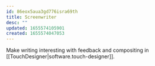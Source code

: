 ```yaml
---
id: 86eox5aua3gd776isra69th
title: Screenwriter
desc: ""
updated: 1655574105901
created: 1655574047053
---
```


Make writing interesting with feedback and compositing in [[TouchDesigner|software.touch-designer]].
